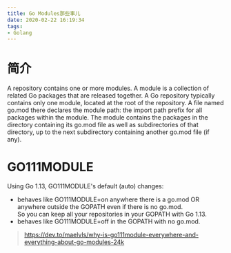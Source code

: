 ```yaml
---
title: Go Modules那些事儿
date: 2020-02-22 16:19:34
tags:
- Golang
---
```


# 简介 
A repository contains one or more modules. A module is a collection of related Go packages that are released together. A Go repository typically contains only one module, located at the root of the repository. A file named go.mod there declares the module path: the import path prefix for all packages within the module. The module contains the packages in the directory containing its go.mod file as well as subdirectories of that directory, up to the next subdirectory containing another go.mod file (if any).


# GO111MODULE

Using Go 1.13, GO111MODULE's default (auto) changes:
* behaves like GO111MODULE=on anywhere there is a go.mod OR anywhere outside the GOPATH even if there is no go.mod.   
So you can keep all your repositories in your GOPATH with Go 1.13.
* behaves like GO111MODULE=off in the GOPATH with no go.mod.

> https://dev.to/maelvls/why-is-go111module-everywhere-and-everything-about-go-modules-24k
